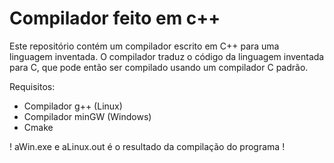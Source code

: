 # Compilador feito em c++
Este repositório contém um compilador escrito em C++ para uma linguagem inventada. O compilador traduz o código da linguagem inventada para C, que pode então ser compilado usando um compilador C padrão.

Requisitos:
- Compilador g++ (Linux)
- Compilador minGW (Windows)
- Cmake

! aWin.exe e aLinux.out é o resultado da compilação do programa !
